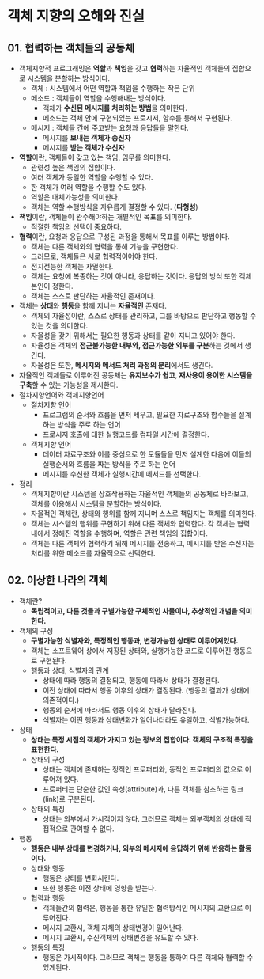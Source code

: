 # 객체 지향의 오해와 진실

## 01. 협력하는 객체들의 공동체
  - 객체지향적 프로그래밍은 **역할**과 **책임**을 갖고 **협력**하는 자율적인 객체들의 집합으로 시스템을 분할하는 방식이다.
    - 객체 : 시스템에서 어떤 역할과 책임을 수행하는 작은 단위
    - 메소드 : 객체들이 역할을 수행해내는 방식이다.
      - 객체가 **수신된 메시지를 처리하는 방법**을 의미한다.
      - 메소드는 객체 안에 구현되있는 프로시저, 함수를 통해서 구현된다.
    - 메시지 : 객체들 간에 주고받는 요청과 응답들을 말한다.
      - 메시지를 **보내는 객체가 송신자**
      - 메시지를 **받는 객체가 수신자**
  - **역할**이란, 객체들이 갖고 있는 책임, 임무를 의미한다.
    - 관련성 높은 책임의 집합이다.
    - 여러 객체가 동일한 역할을 수행할 수 있다.
    - 한 객체가 여러 역할을 수행할 수도 있다.
    - 역할은 대체가능성을 의미한다.
    - 객체는 역할 수행방식을 자유롭게 결정할 수 있다. (**다형성**)
  - **책임**이란, 객체들이 완수해야하는 개별적인 목표를 의미한다.
    - 적절한 책임의 선택이 중요하다.
  - **협력**이란, 요청과 응답으로 구성된 과정을 통해서 목표를 이루는 방법이다.
    - 객체는 다른 객체와의 협력을 통해 기능을 구현한다.
    - 그러므로, 객체들은 서로 협력적이어야 한다.
     - 전지전능한 객체는 자멸한다.
     - 객체는 요청에 복종하는 것이 아니라, 응답하는 것이다. 응답의 방식 또한 객체 본인이 정한다.
     - 객체는 스스로 판단하는 자율적인 존재이다.
  - 객체는 **상태**와 **행동**을 함께 지니는 **자율적인** 존재다.
    - 객체의 자율성이란, 스스로 상태를 관리하고, 그를 바탕으로 판단하고 행동할 수 있는 것을 의미한다.
    - 자율성을 갖기 위해서는 필요한 행동과 상태를 같이 지니고 있어야 한다.
    - 자율성은 객체의 **접근불가능한 내부와, 접근가능한 외부를 구분**하는 것에서 생긴다.
    - 자율성은 또한, **메시지와 메서드 처리 과정의 분리**에서도 생긴다.
  - 자율적인 객체들로 이루어진 공동체는 **유지보수가 쉽고**, **재사용이 용이한 시스템을 구축**할 수 있는 가능성을 제시한다.
  - 절차지향언어와 객체지향언어
    - 절차지향 언어
      - 프로그램의 순서와 흐름을 먼저 세우고, 필요한 자료구조와 함수들을 설계하는 방식을 주로 하는 언어
      - 프로시저 호출에 대한 실행코드를 컴파일 시간에 결정한다.
    - 객체지향 언어
      - 데이터 자료구조와 이를 중심으로 한 모듈들을 먼저 설계한 다음에 이들의 실행순서와 흐름을 짜는 방식을 주로 하는 언어
      - 메시지를 수신한 객체가 실행시간에 메서드를 선택한다.
  - 정리
    - 객체지향이란 시스템을 상호작용하는 자율적인 객체들의 공동체로 바라보고, 객체를 이용해서 시스템을 분할하는 방식이다.
    - 자율적인 객체란, 상태와 행위를 함께 지니며 스스로 책임지는 객체를 의미한다.
    - 객체는 시스템의 행위를 구현하기 위해 다른 객체와 협력한다. 각 객체는 협력 내에서 정해진 역할을 수행하며, 역할은 관련 책임의 집합이다.
    - 객체는 다른 객체와 협력하기 위해 메시지를 전송하고, 메시지를 받은 수신자는 처리를 위한 메소드를 자율적으로 선택한다.    
  
  
 ## 02. 이상한 나라의 객체
  - 객체란? 
    - **독립적이고, 다른 것들과 구별가능한 구체적인 사물이나, 추상적인 개념을 의미한다.**
  - 객체의 구성
    - **구별가능한 식별자와, 특정적인 행동과, 변경가능한 상태로 이루어져있다.**
    - 객체는 소프트웨어 상에서 저장된 상태와, 실행가능한 코드로 이루어진 행동으로 구현된다.
    - 행동과 상태, 식별자의 관계
      - 상태에 따라 행동의 결정되고, 행동에 따라서 상태가 결정된다.
      - 이전 상태에 따라서 행동 이후의 상태가 결정된다. (행동의 결과가 상태에 의존적이다.)
      - 행동의 순서에 따라서도 행동 이후의 상태가 달라진다.
      - 식별자는 어떤 행동과 상태변화가 일어나더라도 유일하고, 식별가능하다.
  - 상태
    - **상태는 특정 시점의 객체가 가지고 있는 정보의 집합이다. 객체의 구조적 특징을 표현한다.**
    - 상태의 구성
      - 상태는 객체에 존재하는 정적인 프로퍼티와, 동적인 프로퍼티의 값으로 이루어져 있다.
      - 프로퍼티는 단순한 값인 속성(attribute)과, 다른 객체를 참조하는 링크(link)로 구분된다.
    - 상태의 특징
      - 상태는 외부에서 가시적이지 않다. 그러므로 객체는 외부객체의 상태에 직접적으로 관여할 수 없다. 
  - 행동
    - **행동은 내부 상태를 변경하거나, 외부의 메시지에 응답하기 위해 반응하는 활동이다.**
    - 상태와 행동
      - 행동은 상태를 변화시킨다.
      - 또한 행동은 이전 상태에 영향을 받는다.
    - 협력과 행동
      - 객체들간의 협력은, 행동을 통한 유일한 협력방식인 메시지의 교환으로 이루어진다.
      - 메시지 교환시, 객체 자체의 상태변경이 일어난다.
      - 메시지 교환시, 수신객체의 상태변경을 유도할 수 있다.
    - 행동의 특징
      - 행동은 가시적이다. 그러므로 객체는 행동을 통하여 다른 객체와 협력할 수 있게된다.
 
 
 
 
  